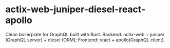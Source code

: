 # actix-web-juniper-diesel-react-apollo
Clean boilerplate for GraphQL built with Rust. Backend: actix-web + juniper (GraphQL server) + diesel (ORM); Frontend: react + apollo(GraphQL client).
